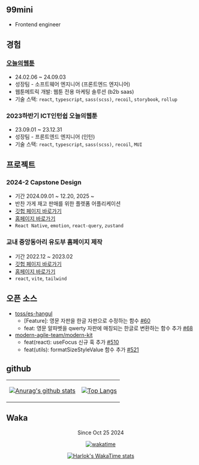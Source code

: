 ## 99mini

- Frontend engineer

## 경험

### [오늘의웹툰](https://webtoon.today/)

- 24.02.06 ~ 24.09.03
- 성장팀 - 소프트웨어 엔지니어 (프론트엔드 엔지니어)
- 웹툰메트릭 개발: 웹툰 전용 마케팅 솔루션 (b2b saas)
- 기술 스택: `react`, `typescript`, `sass(scss)`, `recoil`, `storybook`, `rollup`

### 2023하반기 ICT인턴쉽 오늘의웹툰

- 23.09.01 ~ 23.12.31
- 성장팀 - 프론트엔드 엔지니어 (인턴)
- 기술 스택: `react`, `typescript`, `sass(scss)`, `recoil`, `MUI`


## 프로젝트

### 2024-2 Capstone Design

- 기간 2024.09.01 ~ 12.20, 2025 ~
- 반찬 가게 재고 판매를 위한 플렛폼 어플리케이션
- [깃헙 페이지 바로가기](https://github.com/ummgoban)
- [홈페이지 바로가기](https://ummgoban.github.io/)
- `React Native`, `emotion`, `react-query`, `zustand`


### 교내 중앙동아리 유도부 홈페이지 제작

- 기간 2022.12 ~ 2023.02
- [깃헙 페이지 바로가기](https://github.com/uos-judo-jiho)
- [홈페이지 바로가기](https://uosjudo.com/)
- `react`, `vite`, `tailwind`


## 오픈 소스

- [toss/es-hangul](https://github.com/toss/es-hangul)
  - [Feature]: 영문 자판을 한글 자판으로 수정하는 함수 [#60](https://github.com/toss/es-hangul/issues/60)
  - feat: 영문 알파벳을 qwerty 자판에 매칭되는 한글로 변환하는 함수 추가 [#68](https://github.com/toss/es-hangul/pull/68)
- [modern-agile-team/modern-kit](https://github.com/modern-agile-team/modern-kit)
  - feat(react): useFocus 신규 훅 추가 [#510](https://github.com/modern-agile-team/modern-kit/pull/510)
  - feat(utils): formatSizeStyleValue 함수 추가 [#521](https://github.com/modern-agile-team/modern-kit/pull/521)

## github

<div align=center>

<table>
  <tbody>
        <tr>
    <tr>
<td>

[![Anurag's github stats](https://github-readme-stats.vercel.app/api?username=99mini)](https://github.com/anuraghazra/github-readme-stats)


</td>
<td>

[![Top Langs](https://github-readme-stats.vercel.app/api/top-langs/?username=99mini&layout=compact)](https://github.com/anuraghazra/github-readme-stats)

</td>
    </tr>
  </tbody>
</table>

</div>

## Waka

<div align=center>

Since Oct 25 2024
  
[![wakatime](https://wakatime.com/badge/user/32601717-9798-42b7-a297-7ec7581ff7c8.svg)](https://wakatime.com/@32601717-9798-42b7-a297-7ec7581ff7c8)

</div>

<div align=center>
  
[![Harlok's WakaTime stats](https://github-readme-stats.vercel.app/api/wakatime?username=99mini&layout=compact&langs_count=16&custom_title=WakaTime%20Stats%20(16%20langs))](https://github.com/anuraghazra/github-readme-stats)

</div>
